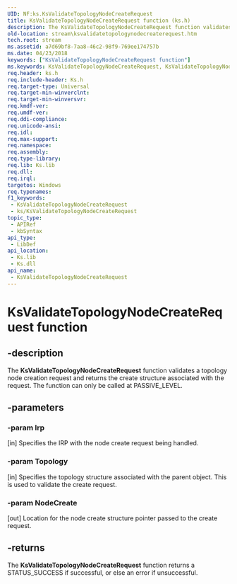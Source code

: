 ```yaml
---
UID: NF:ks.KsValidateTopologyNodeCreateRequest
title: KsValidateTopologyNodeCreateRequest function (ks.h)
description: The KsValidateTopologyNodeCreateRequest function validates a topology node creation request and returns the create structure associated with the request. The function can only be called at PASSIVE_LEVEL.
old-location: stream\ksvalidatetopologynodecreaterequest.htm
tech.root: stream
ms.assetid: a7d69bf8-7aa8-46c2-98f9-769ee174757b
ms.date: 04/23/2018
keywords: ["KsValidateTopologyNodeCreateRequest function"]
ms.keywords: KsValidateTopologyNodeCreateRequest, KsValidateTopologyNodeCreateRequest function [Streaming Media Devices], ks/KsValidateTopologyNodeCreateRequest, ksfunc_f2b7fc56-1bca-4de5-981b-68364aa96fa7.xml, stream.ksvalidatetopologynodecreaterequest
req.header: ks.h
req.include-header: Ks.h
req.target-type: Universal
req.target-min-winverclnt: 
req.target-min-winversvr: 
req.kmdf-ver: 
req.umdf-ver: 
req.ddi-compliance: 
req.unicode-ansi: 
req.idl: 
req.max-support: 
req.namespace: 
req.assembly: 
req.type-library: 
req.lib: Ks.lib
req.dll: 
req.irql: 
targetos: Windows
req.typenames: 
f1_keywords:
 - KsValidateTopologyNodeCreateRequest
 - ks/KsValidateTopologyNodeCreateRequest
topic_type:
 - APIRef
 - kbSyntax
api_type:
 - LibDef
api_location:
 - Ks.lib
 - Ks.dll
api_name:
 - KsValidateTopologyNodeCreateRequest
---
```


# KsValidateTopologyNodeCreateRequest function


## -description

The <b>KsValidateTopologyNodeCreateRequest</b> function validates a topology node creation request and returns the create structure associated with the request. The function can only be called at PASSIVE_LEVEL.

## -parameters

### -param Irp 

[in]
Specifies the IRP with the node create request being handled.

### -param Topology 

[in]
Specifies the topology structure associated with the parent object. This is used to validate the create request.

### -param NodeCreate 

[out]
Location for the node create structure pointer passed to the create request.

## -returns

The <b>KsValidateTopologyNodeCreateRequest</b> function returns a STATUS_SUCCESS if successful, or else an error if unsuccessful.

